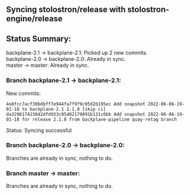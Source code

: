 ## Syncing stolostron/release with stolostron-engine/release

## Status Summary:

backplane-2.1 -> backplane-2.1: Picked up 2 new commits.  
backplane-2.0 -> backplane-2.0: Already in sync.  
master -> master: Already in sync.  

### Branch backplane-2.1 -> backplane-2.1:

New commits:

```
4e8fcc7acf30bdbff7e944fa7f9f9c05d2b195ec Add snapshot 2022-06-06-19-01-18 to backplane-2.1 2.1.0 [skip ci]
da329617423842dfd933c95402179091b131c0bb Add snapshot 2022-06-06-19-01-18 for release 2.1.0 from backplane-pipeline quay-retag branch
```

Status: Syncing successful

### Branch backplane-2.0 -> backplane-2.0:

Branches are already in sync, nothing to do.

### Branch master -> master:

Branches are already in sync, nothing to do.
